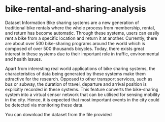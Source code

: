 # bike-rental-and-sharing-analysis
Dataset Information
Bike sharing systems are a new generation of traditional bike rentals where the whole process from membership, rental, and return has become automatic. Through these systems, users can easily rent a bike from a specific location and return it at another. Currently, there are about over 500 bike-sharing programs around the world which is composed of over 500 thousands bicycles. Today, there exists great interest in these systems due to their important role in traffic, environmental and health issues. 

Apart from interesting real world applications of bike sharing systems, the characteristics of data being generated by these systems make them attractive for the research. Opposed to other transport services, such as bus or subway, the duration of travel, departure and arrival position is explicitly recorded in these systems. This feature converts the bike-sharing system into a virtual sensor network that can be utilised for sensing mobility in the city. Hence, it is expected that most important events in the city could be detected via monitoring these data.

You can download the dataset from the file provided
